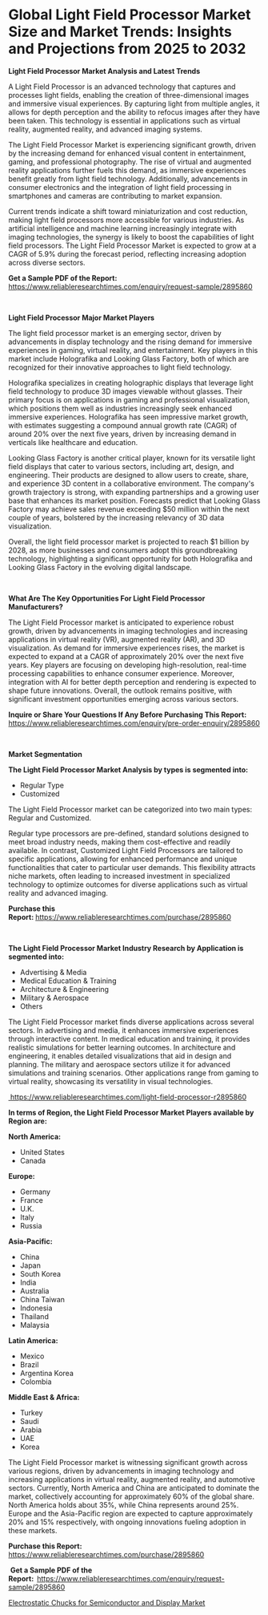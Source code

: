 <p><h1>Global Light Field Processor Market Size and Market Trends: Insights and Projections from 2025 to 2032</h1></p><p><strong>Light Field Processor Market Analysis and Latest Trends</strong></p>
<p><p>A Light Field Processor is an advanced technology that captures and processes light fields, enabling the creation of three-dimensional images and immersive visual experiences. By capturing light from multiple angles, it allows for depth perception and the ability to refocus images after they have been taken. This technology is essential in applications such as virtual reality, augmented reality, and advanced imaging systems.</p><p>The Light Field Processor Market is experiencing significant growth, driven by the increasing demand for enhanced visual content in entertainment, gaming, and professional photography. The rise of virtual and augmented reality applications further fuels this demand, as immersive experiences benefit greatly from light field technology. Additionally, advancements in consumer electronics and the integration of light field processing in smartphones and cameras are contributing to market expansion.</p><p>Current trends indicate a shift toward miniaturization and cost reduction, making light field processors more accessible for various industries. As artificial intelligence and machine learning increasingly integrate with imaging technologies, the synergy is likely to boost the capabilities of light field processors. The Light Field Processor Market is expected to grow at a CAGR of 5.9% during the forecast period, reflecting increasing adoption across diverse sectors.</p></p>
<p><strong>Get a Sample PDF of the Report:&nbsp;</strong> <a href="https://www.reliableresearchtimes.com/enquiry/request-sample/2895860?utm_campaign=3028&utm_medium=2&utm_source=Github&utm_content=ia&utm_term=15032025&utm_id=light-field-processor">https://www.reliableresearchtimes.com/enquiry/request-sample/2895860</a></p>
<p>&nbsp;</p>
<p><strong>Light Field Processor Major Market Players</strong></p>
<p><p>The light field processor market is an emerging sector, driven by advancements in display technology and the rising demand for immersive experiences in gaming, virtual reality, and entertainment. Key players in this market include Holografika and Looking Glass Factory, both of which are recognized for their innovative approaches to light field technology.</p><p>Holografika specializes in creating holographic displays that leverage light field technology to produce 3D images viewable without glasses. Their primary focus is on applications in gaming and professional visualization, which positions them well as industries increasingly seek enhanced immersive experiences. Holografika has seen impressive market growth, with estimates suggesting a compound annual growth rate (CAGR) of around 20% over the next five years, driven by increasing demand in verticals like healthcare and education.</p><p>Looking Glass Factory is another critical player, known for its versatile light field displays that cater to various sectors, including art, design, and engineering. Their products are designed to allow users to create, share, and experience 3D content in a collaborative environment. The company's growth trajectory is strong, with expanding partnerships and a growing user base that enhances its market position. Forecasts predict that Looking Glass Factory may achieve sales revenue exceeding $50 million within the next couple of years, bolstered by the increasing relevancy of 3D data visualization.</p><p>Overall, the light field processor market is projected to reach $1 billion by 2028, as more businesses and consumers adopt this groundbreaking technology, highlighting a significant opportunity for both Holografika and Looking Glass Factory in the evolving digital landscape.</p></p>
<p>&nbsp;</p>
<p><strong>What Are The Key Opportunities For Light Field Processor Manufacturers?</strong></p>
<p><p>The Light Field Processor market is anticipated to experience robust growth, driven by advancements in imaging technologies and increasing applications in virtual reality (VR), augmented reality (AR), and 3D visualization. As demand for immersive experiences rises, the market is expected to expand at a CAGR of approximately 20% over the next five years. Key players are focusing on developing high-resolution, real-time processing capabilities to enhance consumer experience. Moreover, integration with AI for better depth perception and rendering is expected to shape future innovations. Overall, the outlook remains positive, with significant investment opportunities emerging across various sectors.</p></p>
<p><strong>Inquire or Share Your Questions If Any Before Purchasing This Report:</strong> <a href="https://www.reliableresearchtimes.com/enquiry/pre-order-enquiry/2895860?utm_campaign=3028&utm_medium=2&utm_source=Github&utm_content=ia&utm_term=15032025&utm_id=light-field-processor">https://www.reliableresearchtimes.com/enquiry/pre-order-enquiry/2895860</a></p>
<p>&nbsp;</p>
<p><strong>Market Segmentation</strong></p>
<p><strong>The Light Field Processor Market Analysis by types is segmented into:</strong></p>
<p><ul><li>Regular Type</li><li>Customized</li></ul></p>
<p><p>The Light Field Processor market can be categorized into two main types: Regular and Customized. </p><p>Regular type processors are pre-defined, standard solutions designed to meet broad industry needs, making them cost-effective and readily available. In contrast, Customized Light Field Processors are tailored to specific applications, allowing for enhanced performance and unique functionalities that cater to particular user demands. This flexibility attracts niche markets, often leading to increased investment in specialized technology to optimize outcomes for diverse applications such as virtual reality and advanced imaging.</p></p>
<p><strong>Purchase this Report:&nbsp;</strong><a href="https://www.reliableresearchtimes.com/purchase/2895860?utm_campaign=3028&utm_medium=2&utm_source=Github&utm_content=ia&utm_term=15032025&utm_id=light-field-processor">https://www.reliableresearchtimes.com/purchase/2895860</a></p>
<p>&nbsp;</p>
<p><strong>The Light Field Processor Market Industry Research by Application is segmented into:</strong></p>
<p><ul><li>Advertising & Media</li><li>Medical Education & Training</li><li>Architecture & Engineering</li><li>Military & Aerospace</li><li>Others</li></ul></p>
<p><p>The Light Field Processor market finds diverse applications across several sectors. In advertising and media, it enhances immersive experiences through interactive content. In medical education and training, it provides realistic simulations for better learning outcomes. In architecture and engineering, it enables detailed visualizations that aid in design and planning. The military and aerospace sectors utilize it for advanced simulations and training scenarios. Other applications range from gaming to virtual reality, showcasing its versatility in visual technologies.</p></p>
<p><a href="https://www.reliableresearchtimes.com/light-field-processor-r2895860?utm_campaign=3028&utm_medium=2&utm_source=Github&utm_content=ia&utm_term=15032025&utm_id=light-field-processor">&nbsp;https://www.reliableresearchtimes.com/light-field-processor-r2895860</a></p>
<p><strong>In terms of Region, the Light Field Processor Market Players available by Region are:</strong></p>
<p>
    <p> <strong> North America: </strong>
        <ul>
            <li>United States</li>
            <li>Canada</li>
        </ul>
        </p> 
    <p> <strong> Europe: </strong>
        <ul>
            <li>Germany</li>
            <li>France</li>
            <li>U.K.</li>
            <li>Italy</li>
            <li>Russia</li>
        </ul>
        </p> 
    <p> <strong> Asia-Pacific: </strong>
        <ul>
            <li>China</li>
            <li>Japan</li>
            <li>South Korea</li>
            <li>India</li>
            <li>Australia</li>
            <li>China Taiwan</li>
            <li>Indonesia</li>
            <li>Thailand</li>
            <li>Malaysia</li>
        </ul>
        </p> 
    <p> <strong> Latin America: </strong>
        <ul>
            <li>Mexico</li>
            <li>Brazil</li>
            <li>Argentina Korea</li>
            <li>Colombia</li>
        </ul>
        </p> 
    <p> <strong> Middle East & Africa: </strong>
        <ul>
            <li>Turkey</li>
            <li>Saudi</li>
            <li>Arabia</li>
            <li>UAE</li>
            <li>Korea</li>
        </ul>
    </p>
    </p>
<p><p>The Light Field Processor market is witnessing significant growth across various regions, driven by advancements in imaging technology and increasing applications in virtual reality, augmented reality, and automotive sectors. Currently, North America and China are anticipated to dominate the market, collectively accounting for approximately 60% of the global share. North America holds about 35%, while China represents around 25%. Europe and the Asia-Pacific region are expected to capture approximately 20% and 15% respectively, with ongoing innovations fueling adoption in these markets.</p></p>
<p><strong>Purchase this Report: </strong><a href="https://www.reliableresearchtimes.com/purchase/2895860?utm_campaign=3028&utm_medium=2&utm_source=Github&utm_content=ia&utm_term=15032025&utm_id=light-field-processor">https://www.reliableresearchtimes.com/purchase/2895860</a></p>
<p>&nbsp;<strong>Get a Sample PDF of the Report:&nbsp;&nbsp;</strong><a href="https://www.reliableresearchtimes.com/enquiry/request-sample/2895860?utm_campaign=3028&utm_medium=2&utm_source=Github&utm_content=ia&utm_term=15032025&utm_id=light-field-processor">https://www.reliableresearchtimes.com/enquiry/request-sample/2895860</a></p>
<p><strong></strong></p>
<p><p><a href="https://github.com/deyniphytic/Market-Research-Report-List-1/blob/main/electrostatic-chucks-for-semiconductor-and-display-market.md?utm_campaign=3028&utm_medium=2&utm_source=Github&utm_content=ia&utm_term=15032025&utm_id=light-field-processor">Electrostatic Chucks for Semiconductor and Display Market</a></p></p>